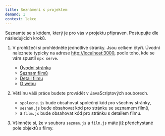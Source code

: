 ```yaml
---
title: Seznámení s projektem
demand: 1
context: lekce
---
```


Seznamte se s kódem, který je pro vás v projektu připraven. Postupujte dle následujících kroků.

1. V prohlížeči si prohlédněte jednotlivé stránky. Jsou celkem čtyři. Úvodní naleznete typicky na adrese [http://localhost:3000](http://localhost:3000), podle toho, kde se vám spustil `npx serve`.

   - [Úvodní stránka](http://localhost:3000)
   - [Seznam filmů](http://localhost:3000/seznam.html)
   - [Detail filmu](http://localhost:3000/film.html)
   - [O webu](http://localhost:3000/o-webu.html)

1. Většinu váší práce budete provádět v JavaScriptových souborech.

   - `spolecne.js` bude obsahovat společný kód pro všechny stránky,
   - `seznam.js` bude obsahovat kód pro stránku se seznamem filmů,
   - a `film.js` bude obsahovat kód pro stránku s detailem filmu.

1. Všimněte si, že v souboru `seznam.js` a `film.js` máte již předchystané pole objektů s filmy.
